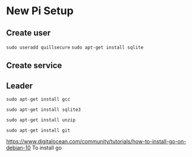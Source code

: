 # New Pi Setup

## Create user
`sudo useradd quillsecure`
`sudo apt-get install sqlite`

## Create service


## Leader
`sudo apt-get install gcc`

`sudo apt-get install sqlite3`

`sudo apt-get install unzip`

`sudo apt-get install git`

https://www.digitalocean.com/community/tutorials/how-to-install-go-on-debian-10
To install go